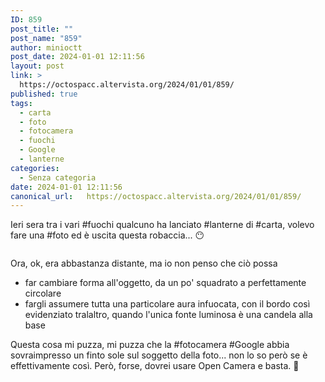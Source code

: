 ```yaml
---
ID: 859
post_title: ""
post_name: "859"
author: minioctt
post_date: 2024-01-01 12:11:56
layout: post
link: >
  https://octospacc.altervista.org/2024/01/01/859/
published: true
tags:
  - carta
  - foto
  - fotocamera
  - fuochi
  - Google
  - lanterne
categories:
  - Senza categoria
date: 2024-01-01 12:11:56
canonical_url:   https://octospacc.altervista.org/2024/01/01/859/
---
```

<!-- wp:paragraph -->
<p>Ieri sera tra i vari #fuochi qualcuno ha lanciato #lanterne di #carta, volevo fare una #foto ed è uscita questa robaccia... 😶</p>
<!-- /wp:paragraph -->

<!-- wp:paragraph -->
<p></p>
<!-- /wp:paragraph -->

<!-- wp:image {"id":858,"sizeSlug":"large"} -->
<figure class="wp-block-image size-large"><img src="{{site.cdnurl}}/assets/uploads/2024/01/image_editor_output_image-1316998584-17041070058682880139517784872345-960x925.jpg" alt="" class="wp-image-858"/></figure>
<!-- /wp:image -->

<!-- wp:paragraph -->
<p></p>
<!-- /wp:paragraph -->

<!-- wp:paragraph -->
<p>Ora, ok, era abbastanza distante, ma io non penso che ciò possa</p>
<!-- /wp:paragraph -->

<!-- wp:list -->
<ul><!-- wp:list-item -->
<li>far cambiare forma all'oggetto, da un po' squadrato a perfettamente circolare</li>
<!-- /wp:list-item -->

<!-- wp:list-item -->
<li>fargli assumere tutta una particolare aura infuocata, con il bordo così evidenziato tralaltro, quando l'unica fonte luminosa è una candela alla base</li>
<!-- /wp:list-item --></ul>
<!-- /wp:list -->

<!-- wp:paragraph -->
<p>Questa cosa mi puzza, mi puzza che la #fotocamera #Google abbia sovraimpresso un finto sole sul soggetto della foto... non lo so però se è effettivamente così. Però, forse, dovrei usare Open Camera e basta. 😤</p>
<!-- /wp:paragraph -->